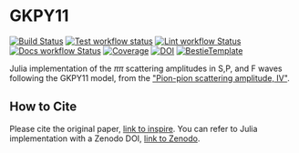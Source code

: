 # GKPY11

[![Build Status](https://github.com/mmikhasenko/GKPY11.jl/workflows/Test/badge.svg)](https://github.com/mmikhasenko/GKPY11.jl/actions)
[![Test workflow status](https://github.com/mmikhasenko/GKPY11.jl/actions/workflows/Test.yml/badge.svg?branch=main)](https://github.com/mmikhasenko/GKPY11.jl/actions/workflows/Test.yml?query=branch%3Amain)
[![Lint workflow Status](https://github.com/mmikhasenko/GKPY11.jl/actions/workflows/Lint.yml/badge.svg?branch=main)](https://github.com/mmikhasenko/GKPY11.jl/actions/workflows/Lint.yml?query=branch%3Amain)
[![Docs workflow Status](https://github.com/mmikhasenko/GKPY11.jl/actions/workflows/Docs.yml/badge.svg?branch=main)](https://github.com/mmikhasenko/GKPY11.jl/actions/workflows/Docs.yml?query=branch%3Amain)
[![Coverage](https://codecov.io/gh/mmikhasenko/GKPY11.jl/branch/main/graph/badge.svg)](https://codecov.io/gh/mmikhasenko/GKPY11.jl)
[![DOI](https://zenodo.org/badge/DOI/FIXME)](https://doi.org/FIXME)
[![BestieTemplate](https://img.shields.io/endpoint?url=https://raw.githubusercontent.com/JuliaBesties/BestieTemplate.jl/main/docs/src/assets/badge.json)](https://github.com/JuliaBesties/BestieTemplate.jl)

Julia implementation of the $\pi\pi$ scattering amplitudes in S,P, and F waves following the GKPY11 model, from the ["Pion-pion scattering amplitude, IV"](https://inspirehep.net/literature/889131).

## How to Cite

Please cite the original paper, [link to inspire](https://inspirehep.net/literature/889131).
You can refer to Julia implementation with a Zenodo DOI, [link to Zenodo](https://doi.org/FIXME).

